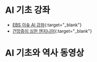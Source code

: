 # AI 기초 강좌
- [EBS 이솦 AI 강좌](https://www.ebssw.kr/edc/cultursens/cultursensDetailView.do?alctcrSn=56149&pageIndex=3){:target="_blank"}
- [건망증이 심한 엔지니어](https://techstock.biz){:target="_blank"}


# AI 기초와 역사 동영상 

